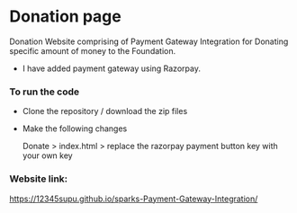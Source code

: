
# Donation page
 Donation Website comprising of Payment Gateway Integration for Donating specific amount of money to the Foundation.
- I have added payment gateway using Razorpay.
### To run the code
- Clone the repository / download the zip files
- Make the following changes

   Donate > index.html > replace the razorpay payment button key with your own key
   
### Website link: 

https://12345supu.github.io/sparks-Payment-Gateway-Integration/


